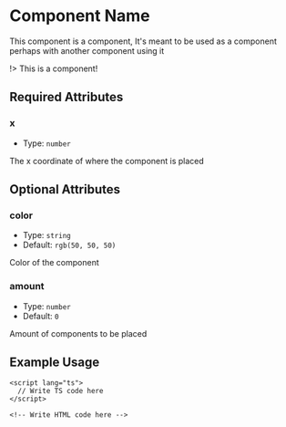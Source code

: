 # Component Name

This component is a component, It's meant to be used as a component perhaps with another component using it

!> This is a component!

## Required Attributes

### x

- Type: `number`

The x coordinate of where the component is placed

## Optional Attributes

### color

- Type: `string`
- Default: `rgb(50, 50, 50)`

Color of the component

### amount

- Type: `number`
- Default: `0`

Amount of components to be placed

## Example Usage

```svelte
<script lang="ts">
  // Write TS code here
</script>

<!-- Write HTML code here -->
```
